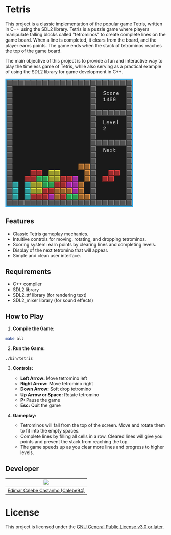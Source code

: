 # Tetris

This project is a classic implementation of the popular game Tetris, written in C++ using the SDL2 library. Tetris is a puzzle game where players manipulate falling blocks called "tetrominos" to create complete lines on the game board. When a line is completed, it clears from the board, and the player earns points. The game ends when the stack of tetrominos reaches the top of the game board.

The main objective of this project is to provide a fun and interactive way to play the timeless game of Tetris, while also serving as a practical example of using the SDL2 library for game development in C++.

<img src="./assets/screenshots/game.png" width="400px">

## Features

- Classic Tetris gameplay mechanics.
- Intuitive controls for moving, rotating, and dropping tetrominos.
- Scoring system: earn points by clearing lines and completing levels.
- Display of the next tetromino that will appear.
- Simple and clean user interface.

## Requirements

- C++ compiler
- SDL2 library
- SDL2_ttf library (for rendering text)
- SDL2_mixer library (for sound effects)

## How to Play

1. **Compile the Game:**

```sh
make all
```

2. **Run the Game:**

```sh
./bin/tetris
```

3. **Controls:**
    - **Left Arrow:** Move tetromino left
    - **Right Arrow:** Move tetromino right
    - **Down Arrow:** Soft drop tetromino
    - **Up Arrow or Space:** Rotate tetromino
    - **P:** Pause the game
    - **Esc:** Quit the game

4. **Gameplay:**
    - Tetrominos will fall from the top of the screen. Move and rotate them to fit into the empty spaces.
    - Complete lines by filling all cells in a row. Cleared lines will give you points and prevent the stack from reaching the top.
    - The game speeds up as you clear more lines and progress to higher levels.

## Developer

| <img src="https://github.com/Calebe94.png" width="200px">        |
|:----------------------------------------------------------------:|
| [Edimar Calebe Castanho (Calebe94)](https://github.com/Calebe94) |

# License

This project is licensed under the [GNU General Public License v3.0 or later](https://www.gnu.org/licenses/gpl-3.0.en.html).
